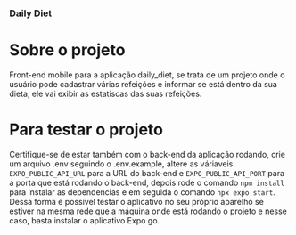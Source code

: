 ### Daily Diet

# Sobre o projeto

Front-end mobile para a aplicação daily_diet, se trata de um projeto onde o usuário pode cadastrar várias refeições e informar se está dentro da sua dieta, ele vai exibir as estatiscas das suas refeições.

# Para testar o projeto

Certifique-se de estar também com o back-end da aplicação rodando, crie um arquivo .env seguindo o .env.example, altere as váriaveis `EXPO_PUBLIC_API_URL` para a URL do back-end e `EXPO_PUBLIC_API_PORT` para a porta que está rodando o back-end, depois rode o comando `npm install` para instalar as dependencias e em seguida o comando `npx expo start`. Dessa forma é possível testar o aplicativo no seu próprio aparelho se estiver na mesma rede que a máquina onde está rodando o projeto e nesse caso, basta instalar o aplicativo Expo go.

